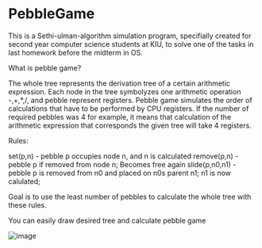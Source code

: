 # PebbleGame

This is a Sethi-ulman-algorithm simulation program,
specifially created for second year computer science  students at KIU,
to solve one of the tasks in last homework before the midterm in OS.

  What is  pebble game?

  The whole tree represents the derivation tree of a certain arithmetic expression. 
Each node in the tree symbolyzes one arithmetic operation -,+,*,/, and pebble represent registers.
Pebble game simulates the order of calculations that have to be performed by CPU registers.
If the number of required pebbles was 4 for example, it means that calculation of the arithmetic expression
that corresponds the given tree will take 4 registers.

  Rules:
  
  set(p,n) - pebble p occupies node n, and n is calculated
  remove(p,n) - pebble p if removed from node n; Becomes free again
  slide(p,n0,n1) - pebble p is removed from n0 and placed on n0s parent n1; n1 is now calulated; 
  
  Goal is to use the least number of pebbles to calculate the whole tree with these rules.

You can easily draw desired tree and calculate pebble game

![image](https://user-images.githubusercontent.com/100124448/232595216-4e0e7dfa-6851-47b4-8807-5afe3881aae0.png)


